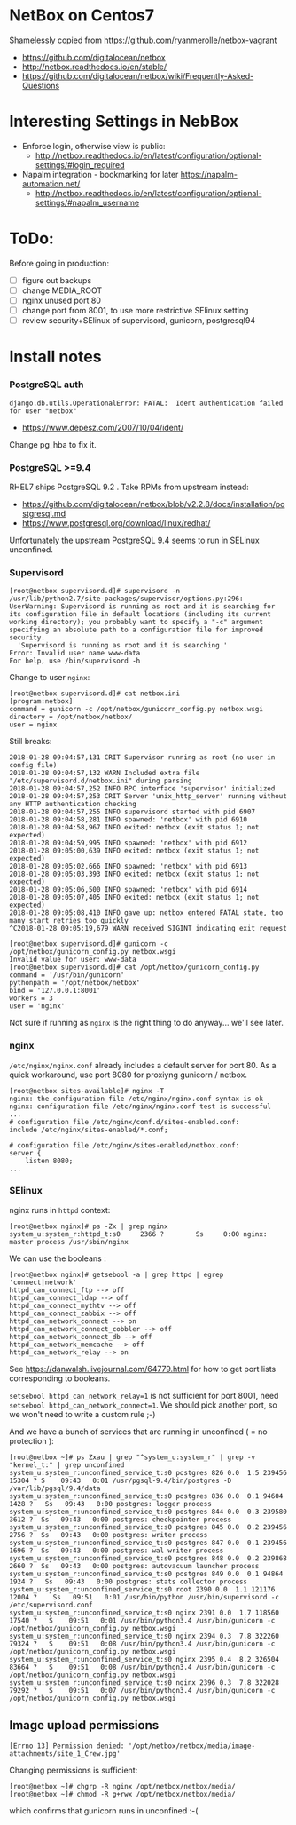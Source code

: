 # NetBox on Centos7

Shamelessly copied from https://github.com/ryanmerolle/netbox-vagrant

- https://github.com/digitalocean/netbox
- http://netbox.readthedocs.io/en/stable/
- https://github.com/digitalocean/netbox/wiki/Frequently-Asked-Questions

# Interesting Settings in NebBox

- Enforce login, otherwise view is public:  
  - http://netbox.readthedocs.io/en/latest/configuration/optional-settings/#login_required
- Napalm integration - bookmarking for later https://napalm-automation.net/
  - http://netbox.readthedocs.io/en/latest/configuration/optional-settings/#napalm_username


# ToDo:
Before going in production:
- [ ] figure out backups
- [ ] change MEDIA_ROOT
- [ ] nginx unused port 80
- [ ] change port from 8001, to use more restrictive SElinux setting
- [ ] review security+SElinux of supervisord, gunicorn, postgresql94

# Install notes

### PostgreSQL auth
` django.db.utils.OperationalError: FATAL:  Ident authentication failed for user "netbox" `
- https://www.depesz.com/2007/10/04/ident/

Change pg_hba to fix it.

### PostgreSQL >=9.4
RHEL7 ships PostgreSQL 9.2 . Take RPMs from upstream instead:
- https://github.com/digitalocean/netbox/blob/v2.2.8/docs/installation/postgresql.md
- https://www.postgresql.org/download/linux/redhat/

Unfortunately the upstream PostgreSQL 9.4 seems to run in SELinux unconfined.

### Supervisord 
```
[root@netbox supervisord.d]# supervisord -n 
/usr/lib/python2.7/site-packages/supervisor/options.py:296: UserWarning: Supervisord is running as root and it is searching for its configuration file in default locations (including its current working directory); you probably want to specify a "-c" argument specifying an absolute path to a configuration file for improved security.
  'Supervisord is running as root and it is searching '
Error: Invalid user name www-data
For help, use /bin/supervisord -h
```
Change to user `nginx`:
```
[root@netbox supervisord.d]# cat netbox.ini 
[program:netbox]
command = gunicorn -c /opt/netbox/gunicorn_config.py netbox.wsgi
directory = /opt/netbox/netbox/
user = nginx
```
Still breaks:
```
2018-01-28 09:04:57,131 CRIT Supervisor running as root (no user in config file)
2018-01-28 09:04:57,132 WARN Included extra file "/etc/supervisord.d/netbox.ini" during parsing
2018-01-28 09:04:57,252 INFO RPC interface 'supervisor' initialized
2018-01-28 09:04:57,253 CRIT Server 'unix_http_server' running without any HTTP authentication checking
2018-01-28 09:04:57,255 INFO supervisord started with pid 6907
2018-01-28 09:04:58,281 INFO spawned: 'netbox' with pid 6910
2018-01-28 09:04:58,967 INFO exited: netbox (exit status 1; not expected)
2018-01-28 09:04:59,995 INFO spawned: 'netbox' with pid 6912
2018-01-28 09:05:00,639 INFO exited: netbox (exit status 1; not expected)
2018-01-28 09:05:02,666 INFO spawned: 'netbox' with pid 6913
2018-01-28 09:05:03,393 INFO exited: netbox (exit status 1; not expected)
2018-01-28 09:05:06,500 INFO spawned: 'netbox' with pid 6914
2018-01-28 09:05:07,405 INFO exited: netbox (exit status 1; not expected)
2018-01-28 09:05:08,410 INFO gave up: netbox entered FATAL state, too many start retries too quickly
^C2018-01-28 09:05:19,679 WARN received SIGINT indicating exit request
```

```
[root@netbox supervisord.d]# gunicorn -c /opt/netbox/gunicorn_config.py netbox.wsgi
Invalid value for user: www-data
[root@netbox supervisord.d]# cat /opt/netbox/gunicorn_config.py 
command = '/usr/bin/gunicorn'
pythonpath = '/opt/netbox/netbox'
bind = '127.0.0.1:8001'
workers = 3
user = 'nginx'
```

Not sure if running as `nginx` is the right thing to do anyway... we'll see later.

### nginx
`/etc/nginx/nginx.conf` already includes a default server for port 80.
As a quick workaround, use port 8080 for proxiyng gunicorn / netbox.

```
[root@netbox sites-available]# nginx -T
nginx: the configuration file /etc/nginx/nginx.conf syntax is ok
nginx: configuration file /etc/nginx/nginx.conf test is successful
...
# configuration file /etc/nginx/conf.d/sites-enabled.conf:
include /etc/nginx/sites-enabled/*.conf;

# configuration file /etc/nginx/sites-enabled/netbox.conf:
server {
    listen 8080;
...
```

### SElinux
nginx runs in `httpd` context:
```
[root@netbox nginx]# ps -Zx | grep nginx
system_u:system_r:httpd_t:s0     2366 ?        Ss     0:00 nginx: master process /usr/sbin/nginx
```
We can use the booleans :
```
[root@netbox nginx]# getsebool -a | grep httpd | egrep 'connect|network'
httpd_can_connect_ftp --> off
httpd_can_connect_ldap --> off
httpd_can_connect_mythtv --> off
httpd_can_connect_zabbix --> off
httpd_can_network_connect --> on
httpd_can_network_connect_cobbler --> off
httpd_can_network_connect_db --> off
httpd_can_network_memcache --> off
httpd_can_network_relay --> on
```
See https://danwalsh.livejournal.com/64779.html for how to get port lists corresponding to booleans.

`setsebool httpd_can_network_relay=1` is not sufficient for port 8001, need `setsebool httpd_can_network_connect=1`.
We should pick another port, so we won't need to write a custom rule ;-) 

And we have a bunch of services that are running in unconfined ( = no protection ):
```
[root@netbox ~]# ps Zxau | grep "^system_u:system_r" | grep -v "kernel_t:" | grep unconfined
system_u:system_r:unconfined_service_t:s0 postgres 826 0.0  1.5 239456 15304 ? S    09:43   0:01 /usr/pgsql-9.4/bin/postgres -D /var/lib/pgsql/9.4/data
system_u:system_r:unconfined_service_t:s0 postgres 836 0.0  0.1 94604 1428 ?   Ss   09:43   0:00 postgres: logger process   
system_u:system_r:unconfined_service_t:s0 postgres 844 0.0  0.3 239580 3612 ?  Ss   09:43   0:00 postgres: checkpointer process   
system_u:system_r:unconfined_service_t:s0 postgres 845 0.0  0.2 239456 2756 ?  Ss   09:43   0:00 postgres: writer process   
system_u:system_r:unconfined_service_t:s0 postgres 847 0.0  0.1 239456 1696 ?  Ss   09:43   0:00 postgres: wal writer process   
system_u:system_r:unconfined_service_t:s0 postgres 848 0.0  0.2 239868 2660 ?  Ss   09:43   0:00 postgres: autovacuum launcher process   
system_u:system_r:unconfined_service_t:s0 postgres 849 0.0  0.1 94864 1924 ?   Ss   09:43   0:00 postgres: stats collector process   
system_u:system_r:unconfined_service_t:s0 root 2390 0.0  1.1 121176 12004 ?    Ss   09:51   0:01 /usr/bin/python /usr/bin/supervisord -c /etc/supervisord.conf
system_u:system_r:unconfined_service_t:s0 nginx 2391 0.0  1.7 118560 17540 ?   S    09:51   0:01 /usr/bin/python3.4 /usr/bin/gunicorn -c /opt/netbox/gunicorn_config.py netbox.wsgi
system_u:system_r:unconfined_service_t:s0 nginx 2394 0.3  7.8 322260 79324 ?   S    09:51   0:08 /usr/bin/python3.4 /usr/bin/gunicorn -c /opt/netbox/gunicorn_config.py netbox.wsgi
system_u:system_r:unconfined_service_t:s0 nginx 2395 0.4  8.2 326504 83664 ?   S    09:51   0:08 /usr/bin/python3.4 /usr/bin/gunicorn -c /opt/netbox/gunicorn_config.py netbox.wsgi
system_u:system_r:unconfined_service_t:s0 nginx 2396 0.3  7.8 322028 79292 ?   S    09:51   0:07 /usr/bin/python3.4 /usr/bin/gunicorn -c /opt/netbox/gunicorn_config.py netbox.wsgi
```

## Image upload permissions
```
[Errno 13] Permission denied: '/opt/netbox/netbox/media/image-attachments/site_1_Crew.jpg'
```
Changing permissions is sufficient:
```
[root@netbox ~]# chgrp -R nginx /opt/netbox/netbox/media/
[root@netbox ~]# chmod -R g+rwx /opt/netbox/netbox/media/
```
which confirms that gunicorn runs in unconfined :-(

